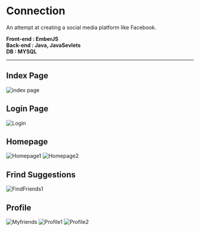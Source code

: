 # Connection
An attempt at creating a social media platform like Facebook.

**Front-end : EmberJS**<br>
**Back-end : Java, JavaSevlets**<br>
**DB : MYSQL**<br>

<hr>

## Index Page
![index page](https://user-images.githubusercontent.com/43275764/90799580-0e3cf500-e331-11ea-8945-7aab8102ee58.png)

## Login Page
![Login](https://user-images.githubusercontent.com/43275764/90800234-06318500-e332-11ea-8dea-43145d550aef.png)

## Homepage
![Homepage1](https://user-images.githubusercontent.com/43275764/98464195-324cfb80-21e7-11eb-9e6d-b0a847b45dd7.png)
![Homepage2](https://user-images.githubusercontent.com/43275764/98464287-d040c600-21e7-11eb-88bb-b90ce25eb685.png)

## Frind Suggestions
![FindFriends1](https://user-images.githubusercontent.com/43275764/98466028-f0c24d80-21f2-11eb-9916-66de2d7c521f.png)

## Profile
![Myfriends](https://user-images.githubusercontent.com/43275764/98465976-9a550f00-21f2-11eb-9ebc-f274b19b8e81.png)
![Profile1](https://user-images.githubusercontent.com/43275764/98464466-1c403a80-21e9-11eb-85af-4cdc35d515c6.png)
![Profile2](https://user-images.githubusercontent.com/43275764/98466130-937acc00-21f3-11eb-8e7c-2868c17b004b.png)
